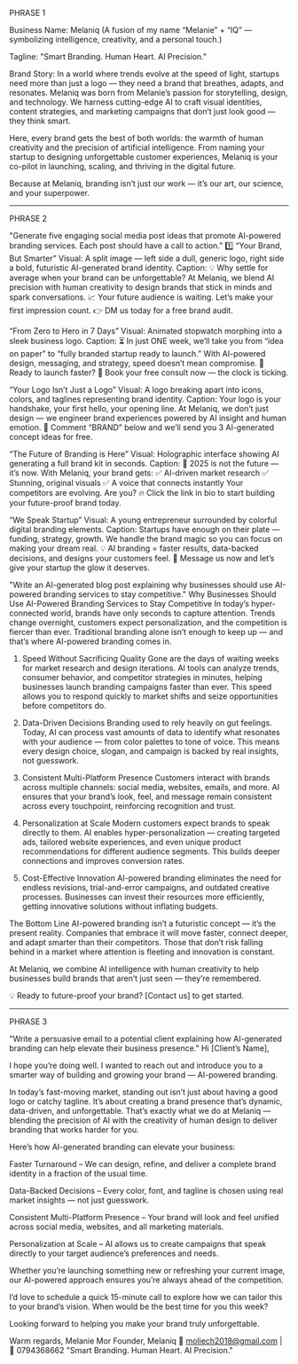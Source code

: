 PHRASE 1

Business Name: Melaniq
(A fusion of my name “Melanie” + “IQ” — symbolizing intelligence, creativity, and a personal touch.)

Tagline:
"Smart Branding. Human Heart. AI Precision."

Brand Story:
In a world where trends evolve at the speed of light, startups need more than just a logo — they need a brand that breathes, adapts, and resonates. Melaniq was born from Melanie’s passion for storytelling, design, and technology. We harness cutting-edge AI to craft visual identities, content strategies, and marketing campaigns that don’t just look good — they think smart.

Here, every brand gets the best of both worlds: the warmth of human creativity and the precision of artificial intelligence. From naming your startup to designing unforgettable customer experiences, Melaniq is your co-pilot in launching, scaling, and thriving in the digital future.

Because at Melaniq, branding isn’t just our work — it’s our art, our science, and your superpower.

---

PHRASE 2

 "Generate five engaging social media post ideas that promote AI-powered branding services. Each post should have a call to action."
1️⃣ “Your Brand, But Smarter”
Visual: A split image — left side a dull, generic logo, right side a bold, futuristic AI-generated brand identity.
Caption:
💡 Why settle for average when your brand can be unforgettable?
At Melaniq, we blend AI precision with human creativity to design brands that stick in minds and spark conversations.
📈 Your future audience is waiting. Let’s make your first impression count.
👉 DM us today for a free brand audit.

 “From Zero to Hero in 7 Days”
Visual: Animated stopwatch morphing into a sleek business logo.
Caption:
⏳ In just ONE week, we’ll take you from “idea on paper” to “fully branded startup ready to launch.”
With AI-powered design, messaging, and strategy, speed doesn’t mean compromise.
🚀 Ready to launch faster?
📩 Book your free consult now — the clock is ticking.

“Your Logo Isn’t Just a Logo”
Visual: A logo breaking apart into icons, colors, and taglines representing brand identity.
Caption:
Your logo is your handshake, your first hello, your opening line.
At Melaniq, we don’t just design — we engineer brand experiences powered by AI insight and human emotion.
💬 Comment “BRAND” below and we’ll send you 3 AI-generated concept ideas for free.

 “The Future of Branding is Here”
Visual: Holographic interface showing AI generating a full brand kit in seconds.
Caption:
📌 2025 is not the future — it’s now.
With Melaniq, your brand gets:
✅ AI-driven market research
✅ Stunning, original visuals
✅ A voice that connects instantly
Your competitors are evolving. Are you?
🔥 Click the link in bio to start building your future-proof brand today.

 “We Speak Startup”
Visual: A young entrepreneur surrounded by colorful digital branding elements.
Caption:
Startups have enough on their plate — funding, strategy, growth.
We handle the brand magic so you can focus on making your dream real.
💡 AI branding = faster results, data-backed decisions, and designs your customers feel.
🎯 Message us now and let’s give your startup the glow it deserves.

 "Write an AI-generated blog post explaining why businesses should use AI-powered branding services to stay competitive." 
Why Businesses Should Use AI-Powered Branding Services to Stay Competitive
In today’s hyper-connected world, brands have only seconds to capture attention. Trends change overnight, customers expect personalization, and the competition is fiercer than ever. Traditional branding alone isn’t enough to keep up — and that’s where AI-powered branding comes in.

1. Speed Without Sacrificing Quality
Gone are the days of waiting weeks for market research and design iterations. AI tools can analyze trends, consumer behavior, and competitor strategies in minutes, helping businesses launch branding campaigns faster than ever. This speed allows you to respond quickly to market shifts and seize opportunities before competitors do.

2. Data-Driven Decisions
Branding used to rely heavily on gut feelings. Today, AI can process vast amounts of data to identify what resonates with your audience — from color palettes to tone of voice. This means every design choice, slogan, and campaign is backed by real insights, not guesswork.

3. Consistent Multi-Platform Presence
Customers interact with brands across multiple channels: social media, websites, emails, and more. AI ensures that your brand’s look, feel, and message remain consistent across every touchpoint, reinforcing recognition and trust.

4. Personalization at Scale
Modern customers expect brands to speak directly to them. AI enables hyper-personalization — creating targeted ads, tailored website experiences, and even unique product recommendations for different audience segments. This builds deeper connections and improves conversion rates.

5. Cost-Effective Innovation
AI-powered branding eliminates the need for endless revisions, trial-and-error campaigns, and outdated creative processes. Businesses can invest their resources more efficiently, getting innovative solutions without inflating budgets.

The Bottom Line
AI-powered branding isn’t a futuristic concept — it’s the present reality. Companies that embrace it will move faster, connect deeper, and adapt smarter than their competitors. Those that don’t risk falling behind in a market where attention is fleeting and innovation is constant.

At Melaniq, we combine AI intelligence with human creativity to help businesses build brands that aren’t just seen — they’re remembered.

💡 Ready to future-proof your brand? [Contact us] to get started.

---

PHRASE 3

"Write a persuasive email to a potential client explaining how AI-generated branding can help elevate their business presence."
Hi [Client’s Name],

I hope you’re doing well. I wanted to reach out and introduce you to a smarter way of building and growing your brand — AI-powered branding.

In today’s fast-moving market, standing out isn’t just about having a good logo or catchy tagline. It’s about creating a brand presence that’s dynamic, data-driven, and unforgettable. That’s exactly what we do at Melaniq — blending the precision of AI with the creativity of human design to deliver branding that works harder for you.

Here’s how AI-generated branding can elevate your business:

Faster Turnaround – We can design, refine, and deliver a complete brand identity in a fraction of the usual time.

Data-Backed Decisions – Every color, font, and tagline is chosen using real market insights — not just guesswork.

Consistent Multi-Platform Presence – Your brand will look and feel unified across social media, websites, and all marketing materials.

Personalization at Scale – AI allows us to create campaigns that speak directly to your target audience’s preferences and needs.

Whether you’re launching something new or refreshing your current image, our AI-powered approach ensures you’re always ahead of the competition.

I’d love to schedule a quick 15-minute call to explore how we can tailor this to your brand’s vision. When would be the best time for you this week?

Looking forward to helping you make your brand truly unforgettable.

Warm regards,
Melanie Mor
Founder, Melaniq
📧 moliech2018@gmail.com | 📱 0794368662
"Smart Branding. Human Heart. AI Precision."
